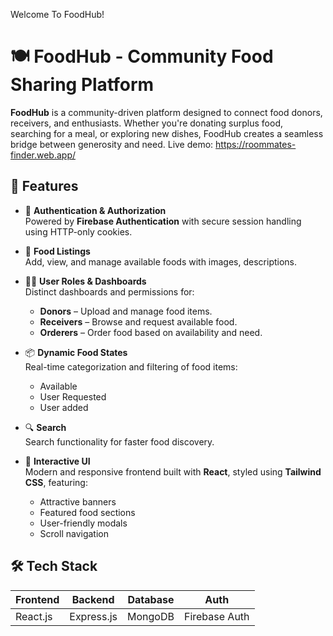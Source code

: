 Welcome To FoodHub!

# 🍽️ FoodHub - Community Food Sharing Platform

**FoodHub** is a community-driven platform designed to connect food donors, receivers, and enthusiasts. Whether you're donating surplus food, searching for a meal, or exploring new dishes, FoodHub creates a seamless bridge between generosity and need.
Live demo: https://roommates-finder.web.app/

## 🌟 Features

- 🔐 **Authentication & Authorization**  
  Powered by **Firebase Authentication** with secure session handling using HTTP-only cookies.

- 🍱 **Food Listings**  
  Add, view, and manage available foods with images, descriptions.

- 🙋‍♂️ **User Roles & Dashboards**  
  Distinct dashboards and permissions for:
  - **Donors** – Upload and manage food items.
  - **Receivers** – Browse and request available food.
  - **Orderers** – Order food based on availability and need.

- 📦 **Dynamic Food States**  
  Real-time categorization and filtering of food items:
  - Available
  - User Requested
  - User added

- 🔍 **Search**  
  Search functionality for faster food discovery.

- 💬 **Interactive UI**  
  Modern and responsive frontend built with **React**, styled using **Tailwind CSS**, featuring:
  - Attractive banners
  - Featured food sections
  - User-friendly modals
  - Scroll navigation

## 🛠️ Tech Stack

| Frontend | Backend | Database | Auth |
|----------|---------|----------|------|
| React.js | Express.js | MongoDB | Firebase Auth |


